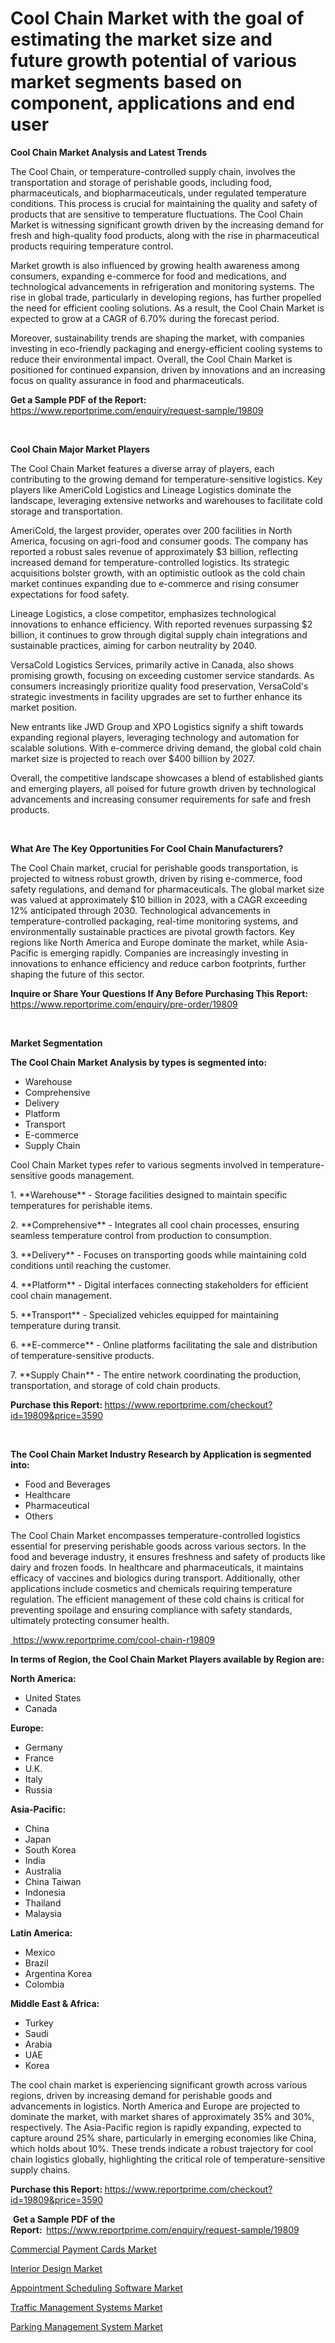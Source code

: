 <p><h1>Cool Chain Market with the goal of estimating the market size and future growth potential of various market segments based on component, applications and end user</h1></p><p><strong>Cool Chain Market Analysis and Latest Trends</strong></p>
<p><p>The Cool Chain, or temperature-controlled supply chain, involves the transportation and storage of perishable goods, including food, pharmaceuticals, and biopharmaceuticals, under regulated temperature conditions. This process is crucial for maintaining the quality and safety of products that are sensitive to temperature fluctuations. The Cool Chain Market is witnessing significant growth driven by the increasing demand for fresh and high-quality food products, along with the rise in pharmaceutical products requiring temperature control.</p><p>Market growth is also influenced by growing health awareness among consumers, expanding e-commerce for food and medications, and technological advancements in refrigeration and monitoring systems. The rise in global trade, particularly in developing regions, has further propelled the need for efficient cooling solutions. As a result, the Cool Chain Market is expected to grow at a CAGR of 6.70% during the forecast period. </p><p>Moreover, sustainability trends are shaping the market, with companies investing in eco-friendly packaging and energy-efficient cooling systems to reduce their environmental impact. Overall, the Cool Chain Market is positioned for continued expansion, driven by innovations and an increasing focus on quality assurance in food and pharmaceuticals.</p></p>
<p><strong>Get a Sample PDF of the Report:&nbsp;</strong> <a href="https://www.reportprime.com/enquiry/request-sample/19809?utm_campaign=37&utm_medium=2&utm_source=Github&utm_content=ia&utm_term=20032025&utm_id=cool-chain">https://www.reportprime.com/enquiry/request-sample/19809</a></p>
<p>&nbsp;</p>
<p><strong>Cool Chain Major Market Players</strong></p>
<p><p>The Cool Chain Market features a diverse array of players, each contributing to the growing demand for temperature-sensitive logistics. Key players like AmeriCold Logistics and Lineage Logistics dominate the landscape, leveraging extensive networks and warehouses to facilitate cold storage and transportation.</p><p>AmeriCold, the largest provider, operates over 200 facilities in North America, focusing on agri-food and consumer goods. The company has reported a robust sales revenue of approximately $3 billion, reflecting increased demand for temperature-controlled logistics. Its strategic acquisitions bolster growth, with an optimistic outlook as the cold chain market continues expanding due to e-commerce and rising consumer expectations for food safety.</p><p>Lineage Logistics, a close competitor, emphasizes technological innovations to enhance efficiency. With reported revenues surpassing $2 billion, it continues to grow through digital supply chain integrations and sustainable practices, aiming for carbon neutrality by 2040.</p><p>VersaCold Logistics Services, primarily active in Canada, also shows promising growth, focusing on exceeding customer service standards. As consumers increasingly prioritize quality food preservation, VersaCold's strategic investments in facility upgrades are set to further enhance its market position.</p><p>New entrants like JWD Group and XPO Logistics signify a shift towards expanding regional players, leveraging technology and automation for scalable solutions. With e-commerce driving demand, the global cold chain market size is projected to reach over $400 billion by 2027.</p><p>Overall, the competitive landscape showcases a blend of established giants and emerging players, all poised for future growth driven by technological advancements and increasing consumer requirements for safe and fresh products.</p></p>
<p>&nbsp;</p>
<p><strong>What Are The Key Opportunities For Cool Chain Manufacturers?</strong></p>
<p><p>The Cool Chain market, crucial for perishable goods transportation, is projected to witness robust growth, driven by rising e-commerce, food safety regulations, and demand for pharmaceuticals. The global market size was valued at approximately $10 billion in 2023, with a CAGR exceeding 12% anticipated through 2030. Technological advancements in temperature-controlled packaging, real-time monitoring systems, and environmentally sustainable practices are pivotal growth factors. Key regions like North America and Europe dominate the market, while Asia-Pacific is emerging rapidly. Companies are increasingly investing in innovations to enhance efficiency and reduce carbon footprints, further shaping the future of this sector.</p></p>
<p><strong>Inquire or Share Your Questions If Any Before Purchasing This Report:</strong> <a href="https://www.reportprime.com/enquiry/pre-order/19809?utm_campaign=37&utm_medium=2&utm_source=Github&utm_content=ia&utm_term=20032025&utm_id=cool-chain">https://www.reportprime.com/enquiry/pre-order/19809</a></p>
<p>&nbsp;</p>
<p><strong>Market Segmentation</strong></p>
<p><strong>The Cool Chain Market Analysis by types is segmented into:</strong></p>
<p><ul><li>Warehouse</li><li>Comprehensive</li><li>Delivery</li><li>Platform</li><li>Transport</li><li>E-commerce</li><li>Supply Chain</li></ul></p>
<p><p>Cool Chain Market types refer to various segments involved in temperature-sensitive goods management. </p><p>1. **Warehouse** - Storage facilities designed to maintain specific temperatures for perishable items.</p><p>  </p><p>2. **Comprehensive** - Integrates all cool chain processes, ensuring seamless temperature control from production to consumption.</p><p>3. **Delivery** - Focuses on transporting goods while maintaining cold conditions until reaching the customer.</p><p>4. **Platform** - Digital interfaces connecting stakeholders for efficient cool chain management.</p><p>5. **Transport** - Specialized vehicles equipped for maintaining temperature during transit.</p><p>6. **E-commerce** - Online platforms facilitating the sale and distribution of temperature-sensitive products.</p><p>7. **Supply Chain** - The entire network coordinating the production, transportation, and storage of cold chain products.</p></p>
<p><strong>Purchase this Report:&nbsp;</strong><a href="https://www.reportprime.com/checkout?id=19809&price=3590&utm_campaign=37&utm_medium=2&utm_source=Github&utm_content=ia&utm_term=20032025&utm_id=cool-chain">https://www.reportprime.com/checkout?id=19809&price=3590</a></p>
<p>&nbsp;</p>
<p><strong>The Cool Chain Market Industry Research by Application is segmented into:</strong></p>
<p><ul><li>Food and Beverages</li><li>Healthcare</li><li>Pharmaceutical</li><li>Others</li></ul></p>
<p><p>The Cool Chain Market encompasses temperature-controlled logistics essential for preserving perishable goods across various sectors. In the food and beverage industry, it ensures freshness and safety of products like dairy and frozen foods. In healthcare and pharmaceuticals, it maintains efficacy of vaccines and biologics during transport. Additionally, other applications include cosmetics and chemicals requiring temperature regulation. The efficient management of these cold chains is critical for preventing spoilage and ensuring compliance with safety standards, ultimately protecting consumer health.</p></p>
<p><a href="https://www.reportprime.com/cool-chain-r19809?utm_campaign=37&utm_medium=2&utm_source=Github&utm_content=ia&utm_term=20032025&utm_id=cool-chain">&nbsp;https://www.reportprime.com/cool-chain-r19809</a></p>
<p><strong>In terms of Region, the Cool Chain Market Players available by Region are:</strong></p>
<p>
    <p> <strong> North America: </strong>
        <ul>
            <li>United States</li>
            <li>Canada</li>
        </ul>
        </p> 
    <p> <strong> Europe: </strong>
        <ul>
            <li>Germany</li>
            <li>France</li>
            <li>U.K.</li>
            <li>Italy</li>
            <li>Russia</li>
        </ul>
        </p> 
    <p> <strong> Asia-Pacific: </strong>
        <ul>
            <li>China</li>
            <li>Japan</li>
            <li>South Korea</li>
            <li>India</li>
            <li>Australia</li>
            <li>China Taiwan</li>
            <li>Indonesia</li>
            <li>Thailand</li>
            <li>Malaysia</li>
        </ul>
        </p> 
    <p> <strong> Latin America: </strong>
        <ul>
            <li>Mexico</li>
            <li>Brazil</li>
            <li>Argentina Korea</li>
            <li>Colombia</li>
        </ul>
        </p> 
    <p> <strong> Middle East & Africa: </strong>
        <ul>
            <li>Turkey</li>
            <li>Saudi</li>
            <li>Arabia</li>
            <li>UAE</li>
            <li>Korea</li>
        </ul>
    </p>
    </p>
<p><p>The cool chain market is experiencing significant growth across various regions, driven by increasing demand for perishable goods and advancements in logistics. North America and Europe are projected to dominate the market, with market shares of approximately 35% and 30%, respectively. The Asia-Pacific region is rapidly expanding, expected to capture around 25% share, particularly in emerging economies like China, which holds about 10%. These trends indicate a robust trajectory for cool chain logistics globally, highlighting the critical role of temperature-sensitive supply chains.</p></p>
<p><strong>Purchase this Report: </strong><a href="https://www.reportprime.com/checkout?id=19809&price=3590&utm_campaign=37&utm_medium=2&utm_source=Github&utm_content=ia&utm_term=20032025&utm_id=cool-chain">https://www.reportprime.com/checkout?id=19809&price=3590</a></p>
<p>&nbsp;<strong>Get a Sample PDF of the Report:&nbsp;&nbsp;</strong><a href="https://www.reportprime.com/enquiry/request-sample/19809?utm_campaign=37&utm_medium=2&utm_source=Github&utm_content=ia&utm_term=20032025&utm_id=cool-chain">https://www.reportprime.com/enquiry/request-sample/19809</a></p>
<p><strong></strong></p>
<p><p><a href="https://github.com/nicoytabiz7/Market-Research-Report-List-1/blob/main/commercial-payment-cards-market.md?utm_campaign=37&utm_medium=2&utm_source=Github&utm_content=ia&utm_term=20032025&utm_id=cool-chain">Commercial Payment Cards Market</a></p><p><a href="https://github.com/avirsuckra/Market-Research-Report-List-1/blob/main/interior-design-market.md?utm_campaign=37&utm_medium=2&utm_source=Github&utm_content=ia&utm_term=20032025&utm_id=cool-chain">Interior Design Market</a></p><p><a href="https://github.com/timayuethem/Market-Research-Report-List-1/blob/main/appointment-scheduling-software-market.md?utm_campaign=37&utm_medium=2&utm_source=Github&utm_content=ia&utm_term=20032025&utm_id=cool-chain">Appointment Scheduling Software Market</a></p><p><a href="https://github.com/sekohlorik/Market-Research-Report-List-1/blob/main/traffic-management-systems-market.md?utm_campaign=37&utm_medium=2&utm_source=Github&utm_content=ia&utm_term=20032025&utm_id=cool-chain">Traffic Management Systems Market</a></p><p><a href="https://github.com/brabolyrah3h/Market-Research-Report-List-1/blob/main/parking-management-system-market.md?utm_campaign=37&utm_medium=2&utm_source=Github&utm_content=ia&utm_term=20032025&utm_id=cool-chain">Parking Management System Market</a></p></p>